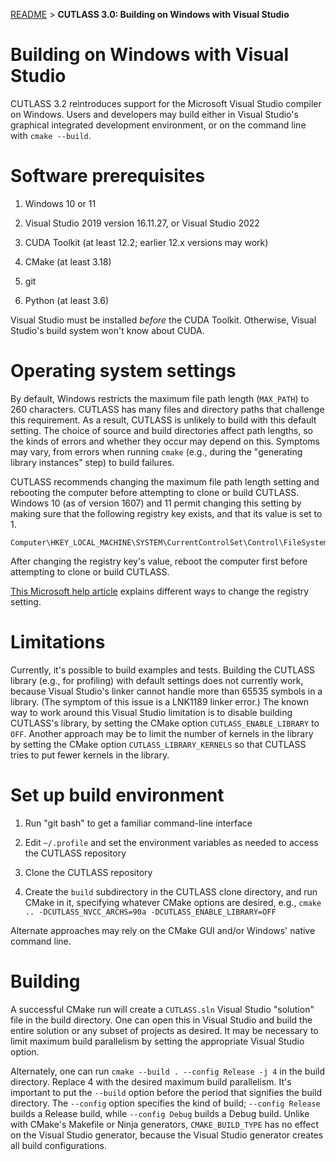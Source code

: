 [README](../../README.md#documentation) > **CUTLASS 3.0: Building on Windows with Visual Studio**

# Building on Windows with Visual Studio

CUTLASS 3.2 reintroduces support for the Microsoft Visual Studio compiler on Windows.
Users and developers may build either
in Visual Studio's graphical integrated development environment,
or on the command line with `cmake --build`.

# Software prerequisites

1. Windows 10 or 11

2. Visual Studio 2019 version 16.11.27, or Visual Studio 2022

3. CUDA Toolkit (at least 12.2; earlier 12.x versions may work)

4. CMake (at least 3.18)

5. git

6. Python (at least 3.6)

Visual Studio must be installed *before* the CUDA Toolkit.
Otherwise, Visual Studio's build system won't know about CUDA.

# Operating system settings

By default, Windows restricts the maximum file path length (`MAX_PATH`) to 260 characters.
CUTLASS has many files and directory paths that challenge this requirement.
As a result, CUTLASS is unlikely to build with this default setting.
The choice of source and build directories affect path lengths,
so the kinds of errors and whether they occur may depend on this.
Symptoms may vary, from errors when running `cmake`
(e.g., during the "generating library instances" step) to build failures.

CUTLASS recommends changing the maximum file path length setting
and rebooting the computer before attempting to clone or build CUTLASS.
Windows 10 (as of version 1607) and 11 permit changing this setting
by making sure that the following registry key exists,
and that its value is set to 1.

```
Computer\HKEY_LOCAL_MACHINE\SYSTEM\CurrentControlSet\Control\FileSystem\LongPathsEnabled
```

After changing the registry key's value, reboot the computer first
before attempting to clone or build CUTLASS.

[This Microsoft help article](https://learn.microsoft.com/en-us/windows/win32/fileio/maximum-file-path-limitation?tabs=registry)
explains different ways to change the registry setting.

# Limitations

Currently, it's possible to build examples and tests.
Building the CUTLASS library (e.g., for profiling) with default settings does not currently work,
because Visual Studio's linker cannot handle more than 65535 symbols in a library.
(The symptom of this issue is a LNK1189 linker error.)
The known way to work around this Visual Studio limitation is to disable building CUTLASS's library,
by setting the CMake option `CUTLASS_ENABLE_LIBRARY` to `OFF`.
Another approach may be to limit the number of kernels in the library
by setting the CMake option `CUTLASS_LIBRARY_KERNELS`
so that CUTLASS tries to put fewer kernels in the library.

# Set up build environment

1. Run "git bash" to get a familiar command-line interface

2. Edit `~/.profile` and set the environment variables as needed to access the CUTLASS repository

3. Clone the CUTLASS repository

4. Create the `build` subdirectory in the CUTLASS clone directory, and run CMake in it,
    specifying whatever CMake options are desired, e.g.,
    `cmake .. -DCUTLASS_NVCC_ARCHS=90a -DCUTLASS_ENABLE_LIBRARY=OFF`

Alternate approaches may rely on the CMake GUI and/or Windows' native command line.

# Building

A successful CMake run will create a `CUTLASS.sln` Visual Studio "solution" file in the build directory.
One can open this in Visual Studio and build the entire solution or any subset of projects as desired.
It may be necessary to limit maximum build parallelism by setting the appropriate Visual Studio option.

Alternately, one can run `cmake --build . --config Release -j 4` in the build directory.
Replace 4 with the desired maximum build parallelism.
It's important to put the `--build` option before the period that signifies the build directory.
The `--config` option specifies the kind of build;
`--config Release` builds a Release build, while `--config Debug` builds a Debug build.
Unlike with CMake's Makefile or Ninja generators,
`CMAKE_BUILD_TYPE` has no effect on the Visual Studio generator,
because the Visual Studio generator creates all build configurations.

